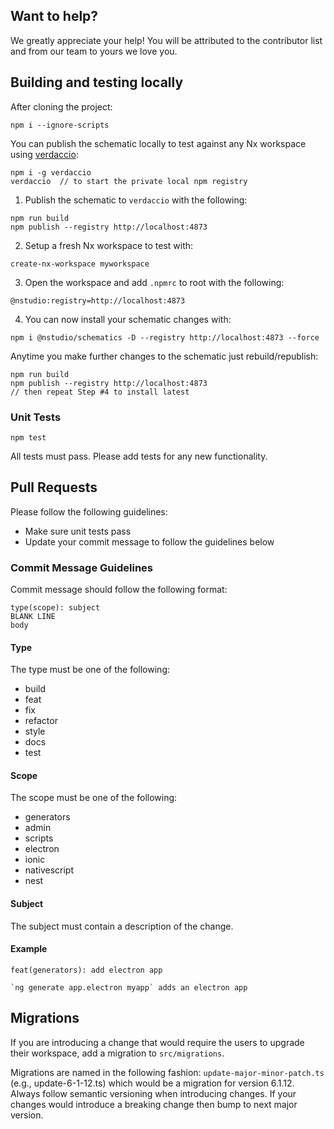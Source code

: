 ## Want to help?

We greatly appreciate your help! You will be attributed to the contributor list and from our team to yours we love you.

## Building and testing locally

After cloning the project: 

```
npm i --ignore-scripts
```

You can publish the schematic locally to test against any Nx workspace using [verdaccio](https://www.npmjs.com/package/verdaccio):

```
npm i -g verdaccio
verdaccio  // to start the private local npm registry
```

1. Publish the schematic to `verdaccio` with the following:

```
npm run build
npm publish --registry http://localhost:4873
```

2. Setup a fresh Nx workspace to test with:

```
create-nx-workspace myworkspace
```

3. Open the workspace and add `.npmrc` to root with the following:

```
@nstudio:registry=http://localhost:4873
```

4. You can now install your schematic changes with:

```
npm i @nstudio/schematics -D --registry http://localhost:4873 --force
```

Anytime you make further changes to the schematic just rebuild/republish:

```
npm run build
npm publish --registry http://localhost:4873
// then repeat Step #4 to install latest 
```

### Unit Tests

```
npm test
```

All tests must pass. Please add tests for any new functionality.

## Pull Requests

Please follow the following guidelines:

* Make sure unit tests pass
* Update your commit message to follow the guidelines below

### Commit Message Guidelines

Commit message should follow the following format:

```
type(scope): subject
BLANK LINE
body
```

#### Type

The type must be one of the following:

* build
* feat
* fix
* refactor
* style
* docs
* test

#### Scope

The scope must be one of the following:

* generators
* admin
* scripts
* electron
* ionic
* nativescript
* nest

#### Subject

The subject must contain a description of the change.

#### Example

```
feat(generators): add electron app 

`ng generate app.electron myapp` adds an electron app
```

## Migrations

If you are introducing a change that would require the users to upgrade their workspace, add a migration to `src/migrations`.

Migrations are named in the following fashion: `update-major-minor-patch.ts` (e.g., update-6-1-12.ts) which would be a migration for version 6.1.12. Always follow semantic versioning when introducing changes. If your changes would introduce a breaking change then bump to next major version.